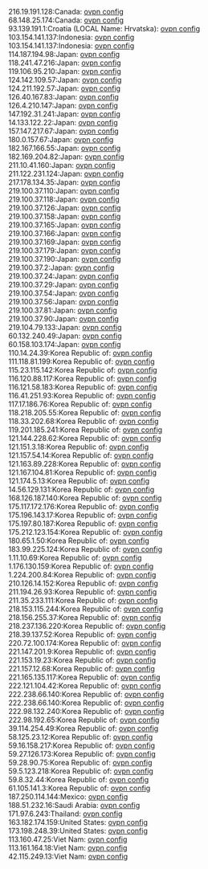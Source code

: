 216.19.191.128:Canada: [ovpn config](vpn/216_19_191_128.ovpn)  
68.148.25.174:Canada: [ovpn config](vpn/68_148_25_174.ovpn)  
93.139.191.1:Croatia (LOCAL Name: Hrvatska): [ovpn config](vpn/93_139_191_1.ovpn)  
103.154.141.137:Indonesia: [ovpn config](vpn/103_154_141_137.ovpn)  
103.154.141.137:Indonesia: [ovpn config](vpn/103_154_141_137.ovpn)  
114.187.194.98:Japan: [ovpn config](vpn/114_187_194_98.ovpn)  
118.241.47.216:Japan: [ovpn config](vpn/118_241_47_216.ovpn)  
119.106.95.210:Japan: [ovpn config](vpn/119_106_95_210.ovpn)  
124.142.109.57:Japan: [ovpn config](vpn/124_142_109_57.ovpn)  
124.211.192.57:Japan: [ovpn config](vpn/124_211_192_57.ovpn)  
126.40.167.83:Japan: [ovpn config](vpn/126_40_167_83.ovpn)  
126.4.210.147:Japan: [ovpn config](vpn/126_4_210_147.ovpn)  
147.192.31.241:Japan: [ovpn config](vpn/147_192_31_241.ovpn)  
14.133.122.22:Japan: [ovpn config](vpn/14_133_122_22.ovpn)  
157.147.217.67:Japan: [ovpn config](vpn/157_147_217_67.ovpn)  
180.0.157.67:Japan: [ovpn config](vpn/180_0_157_67.ovpn)  
182.167.166.55:Japan: [ovpn config](vpn/182_167_166_55.ovpn)  
182.169.204.82:Japan: [ovpn config](vpn/182_169_204_82.ovpn)  
211.10.41.160:Japan: [ovpn config](vpn/211_10_41_160.ovpn)  
211.122.231.124:Japan: [ovpn config](vpn/211_122_231_124.ovpn)  
217.178.134.35:Japan: [ovpn config](vpn/217_178_134_35.ovpn)  
219.100.37.110:Japan: [ovpn config](vpn/219_100_37_110.ovpn)  
219.100.37.118:Japan: [ovpn config](vpn/219_100_37_118.ovpn)  
219.100.37.126:Japan: [ovpn config](vpn/219_100_37_126.ovpn)  
219.100.37.158:Japan: [ovpn config](vpn/219_100_37_158.ovpn)  
219.100.37.165:Japan: [ovpn config](vpn/219_100_37_165.ovpn)  
219.100.37.166:Japan: [ovpn config](vpn/219_100_37_166.ovpn)  
219.100.37.169:Japan: [ovpn config](vpn/219_100_37_169.ovpn)  
219.100.37.179:Japan: [ovpn config](vpn/219_100_37_179.ovpn)  
219.100.37.190:Japan: [ovpn config](vpn/219_100_37_190.ovpn)  
219.100.37.2:Japan: [ovpn config](vpn/219_100_37_2.ovpn)  
219.100.37.24:Japan: [ovpn config](vpn/219_100_37_24.ovpn)  
219.100.37.29:Japan: [ovpn config](vpn/219_100_37_29.ovpn)  
219.100.37.54:Japan: [ovpn config](vpn/219_100_37_54.ovpn)  
219.100.37.56:Japan: [ovpn config](vpn/219_100_37_56.ovpn)  
219.100.37.81:Japan: [ovpn config](vpn/219_100_37_81.ovpn)  
219.100.37.90:Japan: [ovpn config](vpn/219_100_37_90.ovpn)  
219.104.79.133:Japan: [ovpn config](vpn/219_104_79_133.ovpn)  
60.132.240.49:Japan: [ovpn config](vpn/60_132_240_49.ovpn)  
60.158.103.174:Japan: [ovpn config](vpn/60_158_103_174.ovpn)  
110.14.24.39:Korea Republic of: [ovpn config](vpn/110_14_24_39.ovpn)  
111.118.81.199:Korea Republic of: [ovpn config](vpn/111_118_81_199.ovpn)  
115.23.115.142:Korea Republic of: [ovpn config](vpn/115_23_115_142.ovpn)  
116.120.88.117:Korea Republic of: [ovpn config](vpn/116_120_88_117.ovpn)  
116.121.58.183:Korea Republic of: [ovpn config](vpn/116_121_58_183.ovpn)  
116.41.251.93:Korea Republic of: [ovpn config](vpn/116_41_251_93.ovpn)  
117.17.186.76:Korea Republic of: [ovpn config](vpn/117_17_186_76.ovpn)  
118.218.205.55:Korea Republic of: [ovpn config](vpn/118_218_205_55.ovpn)  
118.33.202.68:Korea Republic of: [ovpn config](vpn/118_33_202_68.ovpn)  
119.201.185.241:Korea Republic of: [ovpn config](vpn/119_201_185_241.ovpn)  
121.144.228.62:Korea Republic of: [ovpn config](vpn/121_144_228_62.ovpn)  
121.151.3.18:Korea Republic of: [ovpn config](vpn/121_151_3_18.ovpn)  
121.157.54.14:Korea Republic of: [ovpn config](vpn/121_157_54_14.ovpn)  
121.163.89.228:Korea Republic of: [ovpn config](vpn/121_163_89_228.ovpn)  
121.167.104.81:Korea Republic of: [ovpn config](vpn/121_167_104_81.ovpn)  
121.174.5.13:Korea Republic of: [ovpn config](vpn/121_174_5_13.ovpn)  
14.56.129.131:Korea Republic of: [ovpn config](vpn/14_56_129_131.ovpn)  
168.126.187.140:Korea Republic of: [ovpn config](vpn/168_126_187_140.ovpn)  
175.117.172.176:Korea Republic of: [ovpn config](vpn/175_117_172_176.ovpn)  
175.196.143.17:Korea Republic of: [ovpn config](vpn/175_196_143_17.ovpn)  
175.197.80.187:Korea Republic of: [ovpn config](vpn/175_197_80_187.ovpn)  
175.212.123.154:Korea Republic of: [ovpn config](vpn/175_212_123_154.ovpn)  
180.65.1.50:Korea Republic of: [ovpn config](vpn/180_65_1_50.ovpn)  
183.99.225.124:Korea Republic of: [ovpn config](vpn/183_99_225_124.ovpn)  
1.11.10.69:Korea Republic of: [ovpn config](vpn/1_11_10_69.ovpn)  
1.176.130.159:Korea Republic of: [ovpn config](vpn/1_176_130_159.ovpn)  
1.224.200.84:Korea Republic of: [ovpn config](vpn/1_224_200_84.ovpn)  
210.126.14.152:Korea Republic of: [ovpn config](vpn/210_126_14_152.ovpn)  
211.194.26.93:Korea Republic of: [ovpn config](vpn/211_194_26_93.ovpn)  
211.35.233.111:Korea Republic of: [ovpn config](vpn/211_35_233_111.ovpn)  
218.153.115.244:Korea Republic of: [ovpn config](vpn/218_153_115_244.ovpn)  
218.156.255.37:Korea Republic of: [ovpn config](vpn/218_156_255_37.ovpn)  
218.237.136.220:Korea Republic of: [ovpn config](vpn/218_237_136_220.ovpn)  
218.39.137.52:Korea Republic of: [ovpn config](vpn/218_39_137_52.ovpn)  
220.72.100.174:Korea Republic of: [ovpn config](vpn/220_72_100_174.ovpn)  
221.147.201.9:Korea Republic of: [ovpn config](vpn/221_147_201_9.ovpn)  
221.153.19.23:Korea Republic of: [ovpn config](vpn/221_153_19_23.ovpn)  
221.157.12.68:Korea Republic of: [ovpn config](vpn/221_157_12_68.ovpn)  
221.165.135.117:Korea Republic of: [ovpn config](vpn/221_165_135_117.ovpn)  
222.121.104.42:Korea Republic of: [ovpn config](vpn/222_121_104_42.ovpn)  
222.238.66.140:Korea Republic of: [ovpn config](vpn/222_238_66_140.ovpn)  
222.238.66.140:Korea Republic of: [ovpn config](vpn/222_238_66_140.ovpn)  
222.98.132.240:Korea Republic of: [ovpn config](vpn/222_98_132_240.ovpn)  
222.98.192.65:Korea Republic of: [ovpn config](vpn/222_98_192_65.ovpn)  
39.114.254.49:Korea Republic of: [ovpn config](vpn/39_114_254_49.ovpn)  
58.125.23.12:Korea Republic of: [ovpn config](vpn/58_125_23_12.ovpn)  
59.16.158.217:Korea Republic of: [ovpn config](vpn/59_16_158_217.ovpn)  
59.27.126.173:Korea Republic of: [ovpn config](vpn/59_27_126_173.ovpn)  
59.28.90.75:Korea Republic of: [ovpn config](vpn/59_28_90_75.ovpn)  
59.5.123.218:Korea Republic of: [ovpn config](vpn/59_5_123_218.ovpn)  
59.8.32.44:Korea Republic of: [ovpn config](vpn/59_8_32_44.ovpn)  
61.105.141.3:Korea Republic of: [ovpn config](vpn/61_105_141_3.ovpn)  
187.250.114.144:Mexico: [ovpn config](vpn/187_250_114_144.ovpn)  
188.51.232.16:Saudi Arabia: [ovpn config](vpn/188_51_232_16.ovpn)  
171.97.6.243:Thailand: [ovpn config](vpn/171_97_6_243.ovpn)  
163.182.174.159:United States: [ovpn config](vpn/163_182_174_159.ovpn)  
173.198.248.39:United States: [ovpn config](vpn/173_198_248_39.ovpn)  
113.160.47.25:Viet Nam: [ovpn config](vpn/113_160_47_25.ovpn)  
113.161.164.18:Viet Nam: [ovpn config](vpn/113_161_164_18.ovpn)  
42.115.249.13:Viet Nam: [ovpn config](vpn/42_115_249_13.ovpn)  
